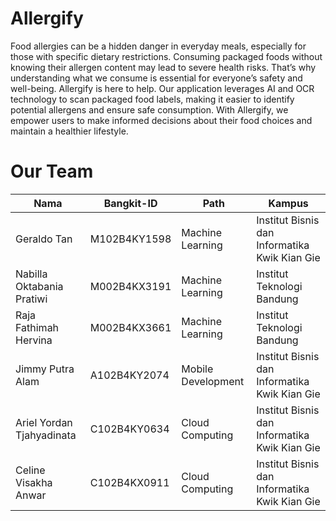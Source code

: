 # Allergify
Food allergies can be a hidden danger in everyday meals, especially for those with specific dietary restrictions. Consuming packaged foods without knowing their allergen content may lead to severe health risks. That’s why understanding what we consume is essential for everyone’s safety and well-being. Allergify is here to help. Our application leverages AI and OCR technology to scan packaged food labels, making it easier to identify potential allergens and ensure safe consumption. With Allergify, we empower users to make informed decisions about their food choices and maintain a healthier lifestyle.

# Our Team
| Nama                          | Bangkit-ID    | Path                 | Kampus                                         |
|-------------------------------|---------------|----------------------|-----------------------------------------------|
| Geraldo Tan                   | M102B4KY1598  | Machine Learning     | Institut Bisnis dan Informatika Kwik Kian Gie |
| Nabilla Oktabania Pratiwi     | M002B4KX3191  | Machine Learning     | Institut Teknologi Bandung                    |
| Raja Fathimah Hervina         | M002B4KX3661  | Machine Learning     | Institut Teknologi Bandung                    |
| Jimmy Putra Alam              | A102B4KY2074  | Mobile Development   | Institut Bisnis dan Informatika Kwik Kian Gie |
| Ariel Yordan Tjahyadinata     | C102B4KY0634  | Cloud Computing      | Institut Bisnis dan Informatika Kwik Kian Gie |
| Celine Visakha Anwar          | C102B4KX0911  | Cloud Computing      | Institut Bisnis dan Informatika Kwik Kian Gie |

